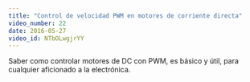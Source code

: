 ```yaml
---
title: "Control de velocidad PWM en motores de corriente directa"
video_number: 22
date: 2016-05-27
video_id: NTbOLwgjrYY
---
```

Saber como controlar motores de DC con PWM, es básico y útil, para cualquier aficionado a la electrónica.
